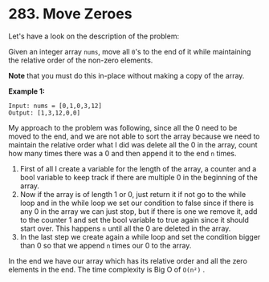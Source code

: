 # 283. Move Zeroes

Let's have a look on the description of the problem:

Given an integer array `nums`, move all `0`'s to the end of it while maintaining the relative order of the non-zero elements.

**Note** that you must do this in-place without making a copy of the array.

**Example 1:**

```
Input: nums = [0,1,0,3,12]
Output: [1,3,12,0,0]

```

My approach to the problem was following, since all the 0 need to be moved to the end, and we are not able to sort the array because we need to maintain the relative order what I did was delete all the 0 in the array, count how many times there was a 0 and then append it to the end `n` times.

1. First of all I create a variable for the length of the array, a counter and a bool variable to keep track if there are multiple 0 in the beginning of the array.
2. Now if the array is of length 1 or 0, just return it if not go to the while loop and in the while loop we set our condition to false since if there is any 0 in the array we can just stop, but if there is one we remove it, add to the counter 1 and set the bool variable to true again since it should start over. This happens `n` until all the 0 are deleted in the array.
3. In the last step we create again a while loop and set the condition bigger than 0 so that we append `n` times our 0 to the array.

In the end we have our array which has its relative order and all the zero elements in the end. The time complexity is Big O of `O(n²)` .
